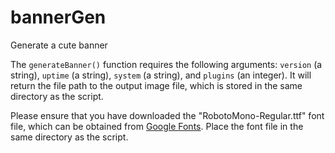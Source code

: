 # bannerGen
Generate a cute banner

The ```generateBanner()``` function requires the following arguments: ```version``` (a string), ```uptime``` (a string), ```system``` (a string), and ```plugins``` (an integer). It will return the file path to the output image file, which is stored in the same directory as the script.

Please ensure that you have downloaded the "RobotoMono-Regular.ttf" font file, which can be obtained from [Google Fonts](https://fonts.google.com/specimen/Roboto+Mono). Place the font file in the same directory as the script.
